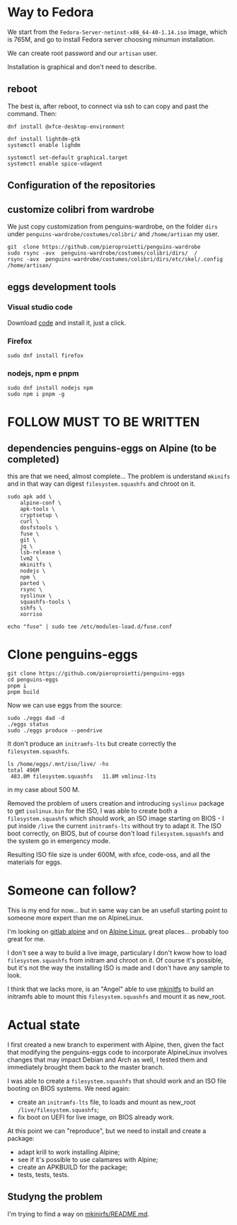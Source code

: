 # Way to Fedora
We start from the `Fedora-Server-netinst-x86_64-40-1.14.iso` image, which is 765M, and go to install Fedora server choosing minumun installation.

We can create root password and our `artisan` user.

Installation is graphical and don't need to describe.


## reboot
The best is, after reboot, to connect via ssh to can copy and past the command. Then:

```
dnf install @xfce-desktop-environment

dnf install lightdm-gtk
systemctl enable lighdm

systemctl set-default graphical.target 
systemctl enable spice-vdagent

```

## Configuration of the repositories



## customize colibri from wardrobe
We just copy customization from penguins-wardrobe, on the folder `dirs` under `penguins-wardrobe/costumes/colibri/` and `/home/artisan` my user.



```
git  clone https://github.com/pieroproietti/penguins-wardrobe
sudo rsync -avx  penguins-wardrobe/costumes/colibri/dirs/  /
rsync -avx  penguins-wardrobe/costumes/colibri/dirs/etc/skel/.config /home/artisan/

```
## eggs development tools

### Visual studio code
Download [code]() and install it, just a click.

### Firefox
```
sudo dnf install firefox

```

### nodejs, npm e pnpm
```
sudo dnf install nodejs npm
sudo npm i pnpm -g

```
# FOLLOW MUST TO BE WRITTEN 

## dependencies penguins-eggs on Alpine (to be completed)
this are that we need, almost complete... The problem is understand `mkinifs` and in that way can digest `filesystem.squashfs` and chroot on it.

```
sudo apk add \
    alpine-conf \
    apk-tools \
    cryptsetup \
    curl \
    dosfstools \
    fuse \
    git \
    jq \
    lsb-release \
    lvm2 \
    mkinitfs \
    nodejs \
    npm \
    parted \
    rsync \
    syslinux \
    squashfs-tools \
    sshfs \
    xorriso

```

```
echo "fuse" | sudo tee /etc/modules-load.d/fuse.conf

```

# Clone penguins-eggs
```
git clone https://github.com/pieroproietti/penguins-eggs
cd penguins-eggs
pnpm i
pnpm build

```

Now we can use eggs from the source:

```
sudo ./eggs dad -d
./eggs status
sudo ./eggs produce --pendrive

```

It don't produce an `initramfs-lts` but create correctly the `filesystem.squashfs`. 

```
ls /home/eggs/.mnt/iso/live/ -hs
total 496M   
 483.8M filesystem.squashfs   11.8M vmlinuz-lts
```

in my case about 500 M.

Removed the problem of users creation and introducing `syslinux` package to get `isolinux.bin` for the ISO, I was able to create both a `filesystem.squashfs` which should work, an ISO image starting on BIOS - I put inside `/live` the current `initramfs-lts` without try to adapt it. The ISO boot correctly, on BIOS, but of course don't load `filesystem.squashfs` and the system go in emergency mode.

Resulting ISO file size is under 600M, with xfce, code-oss, and all the materials for eggs.


# Someone can follow? 
This is my end for now... but in same way can be an usefull starting point to someone more expert than me on AlpineLinux.

I'm looking on [gitlab alpine](https://gitlab.alpinelinux.org/alpine) and on [Alpine Linux](https://alpinelinux.org/), great places... probably too great for me.

I don't see a way to build a live image, particulary I don't kwow how to load `filesystem.squashfs` from initram and chroot on it. Of course it's possible, but it's not the way the installing ISO is made and I don't have any sample to look.

I think that we lacks more, is an "Angel" able to use [mkinitfs](https://gitlab.alpinelinux.org/alpine/mkinitfs) to build an initramfs able to mount this `filesystem.squashfs` and mount it as new_root. 

# Actual state 

I first created a new branch to experiment with Alpine, then, given the fact that modifying the penguins-eggs code to incorporate AlpineLinux involves changes that may impact Debian and Arch as well, I tested them and immediately brought them back to the master branch.

I was able to create a `filesystem.squashfs` that should work and an ISO file booting on BIOS systems.
We need again:
- create an `initramfs-lts` file, to loads and mount as new_root `/live/filesystem.squashfs`;
- fix boot on UEFI for live image, on BIOS already work.

At this point we can "reproduce", but we need to install and create a package:
- adapt krill to work installing Alpine;
- see if it's possible to use calamares with Alpine;
- create an APKBUILD for the package;
- tests, tests, tests.

## Studyng the problem

I'm trying to find a way on [mkinirfs/README.md](./mkinitfs/README.md).